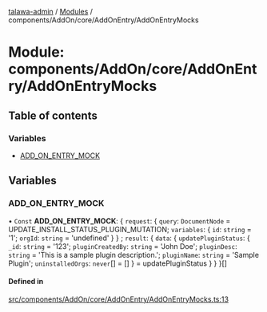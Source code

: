 [talawa-admin](../README.md) / [Modules](../modules.md) / components/AddOn/core/AddOnEntry/AddOnEntryMocks

# Module: components/AddOn/core/AddOnEntry/AddOnEntryMocks

## Table of contents

### Variables

- [ADD\_ON\_ENTRY\_MOCK](components_AddOn_core_AddOnEntry_AddOnEntryMocks.md#add_on_entry_mock)

## Variables

### ADD\_ON\_ENTRY\_MOCK

• `Const` **ADD\_ON\_ENTRY\_MOCK**: \{ `request`: \{ `query`: `DocumentNode` = UPDATE\_INSTALL\_STATUS\_PLUGIN\_MUTATION; `variables`: \{ `id`: `string` = '1'; `orgId`: `string` = 'undefined' \}  \} ; `result`: \{ `data`: \{ `updatePluginStatus`: \{ `_id`: `string` = '123'; `pluginCreatedBy`: `string` = 'John Doe'; `pluginDesc`: `string` = 'This is a sample plugin description.'; `pluginName`: `string` = 'Sample Plugin'; `uninstalledOrgs`: `never`[] = [] \} = updatePluginStatus \}  \}  \}[]

#### Defined in

[src/components/AddOn/core/AddOnEntry/AddOnEntryMocks.ts:13](https://github.com/wasifkareem/talawa-admin/blob/fcbba3f/src/components/AddOn/core/AddOnEntry/AddOnEntryMocks.ts#L13)
